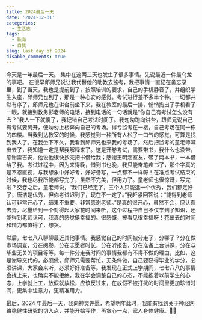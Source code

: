 ```yaml
---
title: 2024最后一天
date: '2024-12-31'
categories:
  - 生活志
tags:
  - 珠海
  - 自我
slug: last day of 2024
disable_comments: true
---
```


今天是一年最后一天。
集中在这两三天也发生了很多事情。先说最近一件最乌龙的事吧。
在很早邱师兄说让我代替他的助教去监考，我把事情一直记在备忘录里，到了当天，我也是提前到了，按照培训的要求，自己的手机静音了，并组织学生入座，邱师兄也到了，那是一种心安的感觉。考试进行差不多半个钟，一切都井然有序了，邱师兄也在讲台前坐下来，我在教室的最后一排，悄悄掏出了手机看了一眼，就接到教务彭老师的电话，接到电话的一句话就是“你自己有考试怎么没有去？”我人一下就傻了，我记错自己考试时间了。我匆匆跑向讲台，跟师兄说自己有考试要离开，便匆匆上楼奔向自己的考场。得亏监考在一楼，自己考场在同一栋的四楼。当我到达教室的时候，我感觉到一种所有人松了一口气的感觉，可算是找到我人了。在我坐下不久，我看到邱师兄也来我的考场了，然后把监考的童老师喊出去了，我知道一定是帮我解释来了。这是开卷考试，需要带书，我什么也没带，感谢雷吉安，他说他很快抄完把书借给我；感谢王明涵室友，带了两本书，一本借给了我。考试过程中，因为来得晚，借到书也晚，我只能奋笔疾书了，那个字真的是不忍直视，与我想象中好好考，好好誊写，一点都不一样呀！在准点考试结束的时候，我也尽我所能都写完了，虽然不完美，但用力了。童老师也很惊讶，写完啦？交卷之后，童老师说，“我们已经定了，三个人只能选一个优秀，我们都定好了，唐洁是优秀，但你考试迟到了，现在不一定了。”我赶紧回答说：“能得到老师认可非常开心了，结果不重要，非常感谢老师。”是真的很开心，虽然不会，但认真去弄，尽量给到一个对得起大家花时间来听，这个过程中自己不仅学到了知识，还能得到老师认可，我真的感觉挺幸福的。很感慨，被看见很幸福呀！花出去的时间和精力都值得了，想哭。

然后，七七八八聊聊最近其他事情。我感觉自己的时间被分走了，分哪了？分在做市场调查，分在阅卷，分在志愿者时长，分在听报告，分在准备上台讲课，分在与毕业无关的项目等等。每一件分走我时间的事情我都有不得不做的理由，比如，这是谢导交代的，必须做，邱师兄需要帮忙，无条件做，自己要获得毕业的学分，必须讲课，大家会来听，必须好好准备等。我发现在正式上学期间，七七八八的事情会找上来，也确实不能拒绝，我在学会调整自己的心态，不能抱着以前学生的心态，上学就上工，放假就放松，应该反过来，在放假不被打扰的时间里更加珍惜时间，更集中注意力，更精准用力。

最后，2024 年最后一天，我向神灵许愿，希望明年此时，我能有找到关于神经网络稳健性研究的切入点，并能开始写作，再贪心一点，家人身体健康。🙏🙏

